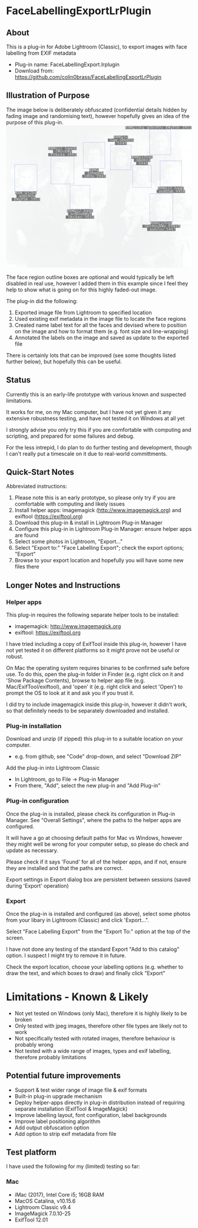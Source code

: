 # FaceLabellingExportLrPlugin

## About
This is a plug-in for Adobe Lightroom (Classic), to export images with face labelling from EXIF metadata
* Plug-in name: FaceLabellingExport.lrplugin
* Download from: https://github.com/colin0brass/FaceLabellingExportLrPlugin

## Illustration of Purpose
The image below is deliberately obfuscated (confidential details hidden by fading image and randomising text), however
hopefully gives an idea of the purpose of this plug-in.
![obfuscated example image](https://github.com/colin0brass/FaceLabellingExportLrPlugin/blob/master/obfuscated_label_test.jpg)

The face region outline boxes are optional and would typically be left disabled in real use, however I added them
in this example since I feel they help to show what is going on for this highly faded-out image.

The plug-in did the following:
1. Exported image file from Lightroom to specified location
2. Used existing exif metadata in the image file to locate the face regions
3. Created name label text for all the faces and devised where to position on the image and how to format them
(e.g. font size and line-wrapping)
4. Annotated the labels on the image and saved as update to the exported file

There is certainly lots that can be improved (see some thoughts listed further below), but hopefully this can be useful.

## Status
Currently this is an early-life prototype with various known and suspected limitations.

It works for me, on my Mac computer, but I have not yet given it any extensive robustness testing, and have not 
tested it on Windows at all yet

I strongly advise you only try this if you are comfortable with computing and scripting, and prepared for some 
failures and debug.

For the less intrepid, I do plan to do further testing and development, though I can't really put a timescale on it 
due to real-world committments.

## Quick-Start Notes
Abbreviated instructions:
1. Please note this is an early prototype, so please only try if you are comfortable with computing and likely issues
2. Install helper apps: imagemagick (http://www.imagemagick.org) and exiftool (https://exiftool.org)
3. Download this plug-in & install in Lightroom Plug-in Manager
4. Configure this plug-in in Lightroom Plug-in Manager: ensure helper apps are found
5. Select some photos in Lightroom, "Export..."
6. Select "Export to:" "Face Labelling Export"; check the export options; "Export"
7. Browse to your export location and hopefully you will have some new files there

## Longer Notes and Instructions
### Helper apps
This plug-in requires the following separate helper tools to be installed:
* imagemagick: http://www.imagemagick.org
* exiftool: https://exiftool.org

I have tried including a copy of ExifTool inside this plug-in, however I have not yet tested it on different platforms 
so it might prove not be useful or robust.

On Mac the operating system requires binaries to be confirmed safe before use. To do this, open the plug-in folder 
in Finder (e.g. right click on it and 'Show Package Contents), browse to helper app file (e.g. Mac/ExifTool/exiftool), 
and 'open' it (e.g. right click and select 'Open') to prompt the OS to look at it and ask you if you trust it.

I did try to include imagemagick inside this plug-in, however it didn't work, so that definitely needs to be separately
downloaded and installed.

### Plug-in installation
Download and unzip (if zipped) this plug-in to a suitable location on your computer.
* e.g. from github, see "Code" drop-down, and select "Download ZIP"

Add the plug-in into Lightroom Classic
* In Lightroom, go to File -> Plug-in Manager
* From there, "Add", select the new plug-in and "Add Plug-in"

### Plug-in configuration
Once the plug-in is installed, please check its configuration in Plug-in Manager.
See "Overall Settings", where the paths to the helper apps are configured.

It will have a go at choosing default paths for Mac vs Windows, however they might well be wrong for your computer 
setup, so please do check and update as necessary.

Please check if it says 'Found' for all of the helper apps, and if not, ensure they are installed and that the 
paths are correct.

Export settings in Export dialog box are persistent between sessions (saved during 'Export' operation)

### Export
Once the plug-in is installed and configured (as above), select some photos from your libary in Lightroom (Classic) 
and click 'Export...".

Select "Face Labelling Export" from the "Export To:" option at the top of the screen.

I have not done any testing of the standard Export "Add to this catalog" option. I suspect I might try to remove it 
in future.

Check the export location, choose your labelling options (e.g. whether to draw the text, and which boxes to draw)
and finally click "Export"

# Limitations - Known & Likely
* Not yet tested on Windows (only Mac), therefore it is highly likely to be broken
* Only tested with jpeg images, therefore other file types are likely not to work
* Not specifically tested with rotated images, therefore behaviour is probably wrong
* Not tested with a wide range of images, types and exif labelling, therefore probably limitations

## Potential future improvements
* Support & test wider range of image file & exif formats
* Built-in plug-in upgrade mechanism
* Deploy helper-apps directly in plug-in distribution instead of requiring separate installation (ExifTool & ImageMagick)
* Improve labelling layout, font configuration, label backgrounds
* Improve label positioning algorithm
* Add output obfuscation option
* Add option to strip exif metadata from file

## Test platform
I have used the following for my (limited) testing so far:

### Mac
* iMac (2017), Intel Core i5; 16GB RAM
* MacOS Catalina, v10.15.6
* Lightroom Classic v9.4
* ImageMagick 7.0.10-25
* ExifTool 12.01